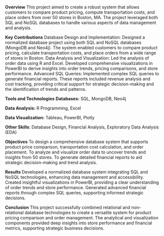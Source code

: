 **Overview**
This project aimed to create a robust system that allows customers to compare product pricing, compute transportation costs, and place orders from over 50 stores in Boston, MA. The project leveraged both SQL and NoSQL databases to handle various aspects of data management and analysis.

**Key Contributions**
Database Design and Implementation: Designed a normalized database project using both SQL and NoSQL databases (MongoDB and Neo4j). The system enabled customers to compare product pricing, calculate transportation costs, and place orders from a wide range of stores in Boston.
Data Analysis and Visualization: Led the analysis of order data using R and Excel. Developed comprehensive visualizations in PowerBI to derive insights into order trends, pricing comparisons, and store performance.
Advanced SQL Queries: Implemented complex SQL queries to generate financial reports. These reports included revenue analysis and cost tracking, providing critical support for strategic decision-making and the identification of trends and patterns.

**Tools and Technologies**
**Databases:** SQL, MongoDB, Neo4j

**Data Analysis:** R Programming, Excel

**Data Visualization:** Tableau, PowerBI, Plotly

**Other Skills**: Database Design, Financial Analysis, Exploratory Data Analysis (EDA)

**Objectives**
To design a comprehensive database system that supports product price comparison, transportation cost calculation, and order placement.
To analyze and visualize order data to uncover trends and insights from 50 stores.
To generate detailed financial reports to aid strategic decision-making and trend analysis.

**Results**
Developed a normalized database system integrating SQL and NoSQL technologies, enhancing data management and accessibility.
Created insightful visualizations in PowerBI, providing a clear understanding of order trends and store performance.
Generated advanced financial reports through complex SQL queries, supporting informed strategic decisions.

**Conclusion**
This project successfully combined relational and non-relational database technologies to create a versatile system for product pricing comparison and order management. The analytical and visualization components provided deep insights into store performance and financial metrics, supporting strategic business decisions.
